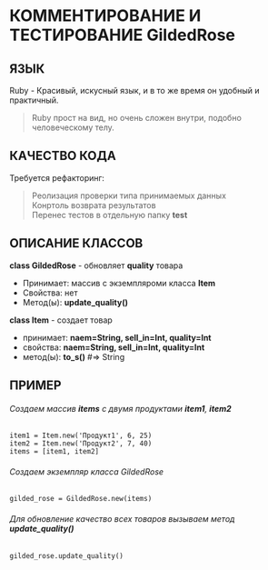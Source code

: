 # КОММЕНТИРОВАНИЕ И ТЕСТИРОВАНИЕ GildedRose

## ЯЗЫК
Ruby - Красивый, искусный язык, и в то же время он удобный и практичный.
> Ruby прост на вид, но очень сложен внутри, подобно человеческому телу.

## КАЧЕСТВО КОДА
  Требуется рефакторинг:
  > Реолизация проверки типа принимаемых данных  
  > Конртоль возврата результатов  
  > Перенес тестов в отдельную папку **test**

## ОПИСАНИЕ КЛАССОВ
__class GildedRose__ - обновляет __quality__ товара
+ Принимает: массив с экземпляроми класса __Item__
+ Свойства: нет
+ Метод(ы): __update_quality()__

__class Item__ - создает товар
+ принимает: __naem=String, sell_in=Int, quality=Int__
+ свойства: __naem=String, sell_in=Int, quality=Int__
+ метод(ы): __to_s()__ #=> String

## ПРИМЕР
###### Создаем массив __items__ с двумя продуктами __item1__, __item2__
    item1 = Item.new('Продукт1', 6, 25)
    item2 = Item.new('Продукт2', 7, 40)
    items = [item1, item2]

###### Создаем экземпляр класса GildedRose
    gilded_rose = GildedRose.new(items)

###### Для обновление качество всех товаров вызываем метод __update_quality()__
    gilded_rose.update_quality()
